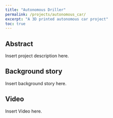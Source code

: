```yaml
---
title: "Autonomous Driller"
permalink: /projects/autonomous_car/
excerpt: "A 3D printed autonomous car project"
toc: true
---
```


## Abstract

Insert project description here.

## Background story

Insert background story here.

## Video

Insert Video here.
